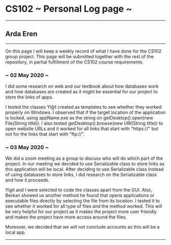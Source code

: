 # CS102 ~ Personal Log page ~
****
## Arda Eren 
****

On this page I will keep a weekly record of what I have done for the CS102 group project. This page will be submitted together with the rest of the repository, in partial fulfillment of the CS102 course requirements.

### ~ 02 May 2020 ~

I did some research on web and our textbook about how databases work and how databases are created as it might be essential for our project to store the links of apps.

I tested the classes Yiğit created as templates to see whether they worked properly on Windows. I observed that if the target location of the application is locked, using appName.exe as the string on getDesktop().open(new File(String title)). I also tested getDesktop().browse(new URI(String title)) to open website URLs and it worked for all links that start with "https://" but not for the links that start with "ftp://".

### ~ 03 May 2020 ~

We did a zoom meeting as a group to discuss who will do which part of the project. In our meeting we decided to use Serializable class to store links as this application will be local. After deciding to use Serializable class instead of using databases to store links, I did research on the Serializable class and how it proceeds.

Yigit and I were selected to code the classes apart from the GUI. Also, Berkan showed us another method he found that opens applications or executable files directly by selecting the file from its location. I tested it to see whether it worked for all type of files and the method worked. This will be very helpful for our project as it makes the project more user friendly and makes the project have more access around the files.

Moreover, we decided that we will not conclude accounts as this will be a local app.

****
